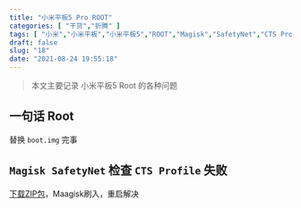 ```yaml
---
title: "小米平板5 Pro ROOT"
categories: [ "干货","折腾" ]
tags: [ "小米","小米平板","小米平板5","ROOT","Magisk","SafetyNet","CTS Profile" ]
draft: false
slug: "18"
date: "2021-08-24 19:55:18"
---
```


> 本文主要记录 小米平板5 Root 的各种问题
## 一句话 Root
替换 `boot.img` 完事
## `Magisk SafetyNet` 检查 `CTS Profile` 失败
[下载ZIP包](https://github.com/kdrag0n/safetynet-fix/releases)，Maagisk刷入，重启解决